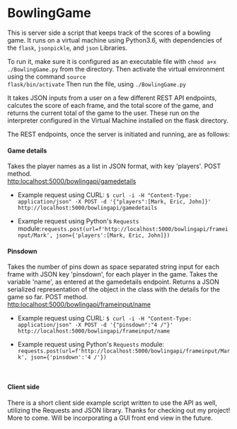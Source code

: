 # BowlingGame

This is server side a script that keeps track of the scores of a bowling game. It runs on a virtual machine using Python3.6, with dependencies of the <code>flask</code>, <code>jsonpickle</code>, and <code>json</code> Libraries.

To run it, make sure it is configured as an executable file with <code>chmod a+x ./BowlingGame.py</code> from the directory. Then activate the virtual environment using the command <code>source flask/bin/activate</code> Then run the file, using <code>./BowlingGame.py</code>

It takes JSON inputs from a user on a few different REST API endpoints, calcutes the score of each frame, and the total score of the game, and returns the current total of the game to the user. These run on the interpreter configured in the Virtual Machine installed on the flask directory.

The REST endpoints, once the server is initiated and running, are as follows: 
<h4>Game details</h4>
Takes the player names as a list in JSON format, with key 'players'. POST method.<br>
<a href=http:localhost:5000/bowlingapi/gamedetails>http:localhost:5000/bowlingapi/gamedetails</a>
<ul>
  <li><p>Example request using CURL: <code>$ curl -i -H "Content-Type: application/json" -X POST -d '{"players":[Mark, Eric, John]}' http://localhost:5000/bowlingapi/gamedetails</code></p></li>
  <li><p>Example request using Python's <code>Requests</code> module:<code>requests.post(url=f'http://localhost:5000/bowlingapi/frameinput/Mark', json={'players':[Mark, Eric, John]})</code></p></li></ul>

<h4>Pinsdown</h4>
Takes the number of pins down as space separated string input for each frame with JSON key 'pinsdown', for each player in the game. Takes the variable 'name', as entered at the gamedetails endpoint. Returns a JSON serialized representation of the object in the class with the details for the game so far. POST method.<br>
<a href=http:localhost:5000/bowlingapi/frameinput/name>http:localhost:5000/bowlingapi/frameinput/name</a>
<ul>
  <li><p>Example request using CURL: <code>$ curl -i -H "Content-Type: application/json" -X POST -d '{"pinsdown":"4 /"}' http://localhost:5000/bowlingapi/frameinput/name</code><p></li>
  <li><p>Example request using Python's <code>Requests</code> module: <code>requests.post(url=f'http://localhost:5000/bowlingapi/frameinput/Mark', json={'pinsdown':'4 /'})</code></p></li></ul>
  <br>
  
<h4>Client side</h4>
<p>There is a short client side example script written to use the API as well, utilizing the Requests and JSON library.
Thanks for checking out my project! More to come. Will be incorporating a GUI front end view in the future.</p>
